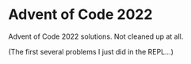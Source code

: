 # Advent of Code 2022

Advent of Code 2022 solutions. Not cleaned up at all.

(The first several problems I just did in the REPL...)
